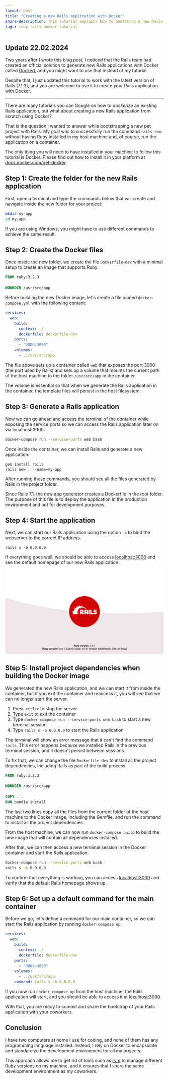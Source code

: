 ```yaml
---
layout: post
title: "Creating a new Rails application with Docker"
share-description: This tutorial explains how to bootstrap a new Rails application without having Ruby installed and relying entirely on Docker.
tags: ruby rails docker tutorial
---
```


## Update 22.02.2024

Two years after I wrote this blog post, I noticed that the Rails team had created an official solution to generate new Rails applications with Docker called [Docked](https://github.com/rails/docked), and you might want to use that instead of my tutorial.

Despite that, I just updated this tutorial to work with the latest version of Rails (7.1.3), and you are welcome to use it to create your Rails application with Docker.

---

There are many tutorials you can Google on how to _dockerize_ an existing Rails application, but what about creating a new Rails application from scratch using Docker?

That is the question I wanted to answer while bootstrapping a new pet project with Rails. My goal was to successfully run the command `rails new` without having Ruby installed in my host machine and, of course, run the application on a container.

The only thing you will need to have installed in your machine to follow this tutorial is Docker. Please find out how to install it in your platform at [docs.docker.com/get-docker](https://docs.docker.com/get-docker/).

## Step 1: Create the folder for the new Rails application

First, open a terminal and type the commands below that will create and navigate inside the new folder for your project:

```sh
mkdir my-app
cd my-app
```

If you are using Windows, you might have to use different commands to achieve the same result.

## Step 2: Create the Docker files

Once inside the new folder, we create the file `Dockerfile-dev` with a minimal setup to create an image that supports Ruby:

```dockerfile
FROM ruby:3.2.3

WORKDIR /usr/src/app
```

Before building the new Docker image, let's create a file named `docker-compose.yml` with the following content:

```yml
services:
  web:
    build:
      context: ./
      dockerfile: Dockerfile-dev
    ports:
      - "3000:3000"
    volumes:
      - .:/usr/src/app
```

The file above sets up a container called `web` that exposes the port 3000 (the port used by Rails) and sets up a volume that mounts the current path of the host machine to the folder `/usr/src/app` in the container.

The volume is essential so that when we generate the Rails application in the container, the template files will persist in the host filesystem.

## Step 3: Generate a Rails application

Now we can go ahead and access the terminal of the container while exposing the service ports so we can access the Rails application later on via localhost:3000:

```sh
docker-compose run --service-ports web bash
```

Once inside the container, we can install Rails and generate a new application:

```
gem install rails
rails new . --name=my-app
```

After running these commands, you should see all the files generated by Rails in the project folder.

Since Rails 7.1, the new app generator creates a Dockerfile in the root folder. The purpose of this file is to deploy the application in the production environment and not for development purposes.

## Step 4: Start the application

Next, we can start our Rails application using the option `-b` to bind the webserver to the correct IP address.

```
rails s -b 0.0.0.0
```

If everything goes well, we should be able to access [localhost:3000](http://localhost:3000/) and see the default homepage of our new Rails application:

![Rails application default homepage](/assets/img/posts/2022-02-01-creating-a-new-rails-application-with-docker/rails-app-homepage.png)

## Step 5: Install project dependencies when building the Docker image

We generated the new Rails application, and we can start it from inside the container, but if you exit the container and reaccess it, you will see that we can no longer start the server.

1. Press `ctrl+c` to stop the server
1. Type `exit` to exit the container
1. Type `docker-compose run --service-ports web bash` to start a new terminal session
1. Type `rails s -b 0.0.0.0` to start the Rails application

The terminal will show an error message that it can't find the command `rails`. This error happens because we installed Rails in the previous terminal session, and it doesn't persist between sessions.

To fix that, we can change the file `Dockerfile-dev` to install all the project dependencies, including Rails as part of the build process:

```dockerfile
FROM ruby:3.2.3

WORKDIR /usr/src/app

COPY . .
RUN bundle install
```

The last two lines copy all the files from the current folder of the host machine to the Docker image, including the Gemfile, and run the command to install all the project dependencies.

From the host machine, we can now run `docker-compose build` to build the new image that will contain all dependencies installed.

After that, we can then access a new terminal session in the Docker container and start the Rails application:

```sh
docker-compose run --service-ports web bash
rails s -b 0.0.0.0
```

To confirm that everything is working, you can access [localhost:3000](http://localhost:3000/) and verify that the default Rails homepage shows up.

## Step 6: Set up a default command for the main container

Before we go, let's define a command for our main container, so we can start the Rails application by running `docker-compose up`:

```yaml
services:
  web:
    build:
      context: ./
      dockerfile: Dockerfile-dev
    ports:
      - "3000:3000"
    volumes:
      - .:/usr/src/app
    command: rails s -b 0.0.0.0
```

If you now run `docker-compose up` from the host machine, the Rails application will start, and you should be able to access it at [localhost:3000](http://localhost:3000/).

With that, you are ready to commit and share the bootstrap of your Rails application with your coworkers.

## Conclusion

I have two computers at home I use for coding, and none of them has any programming language installed. Instead, I rely on Docker to encapsulate and standardize the development environment for all my projects.

This approach allows me to get rid of tools such as [rvm](https://rvm.io/) to manage different Ruby versions on my machine, and it ensures that I share the same development environment as my coworkers.
